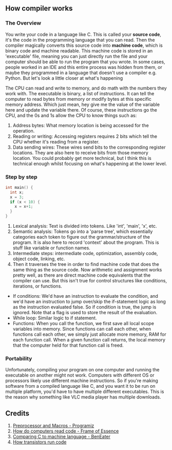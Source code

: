 ## How compiler works

### The Overview
You write your code in a language like C. This is called your **source code**, it's the code in the programming language that you can read. Then the compiler magically converts this source code into **machine code**, which is binary code and machine readable. This machine code is stored in an 'executable' file, meaning you can just directly 
run the file and your computer should be able to run the program that you wrote. In some cases, people worked in an IDE and this entire process was hidden from them, or maybe they programmed in a language that doesn't use a compiler e.g. Python. But let's look a little closer at what's happening

The CPU can read and write to memory, and do math with the numbers they work with. The executable is binary, a list of instructions. It can tell the computer to read bytes from memory or modify bytes at this specific memory address. Which just mean, hey give me the value of the variable here and update the variable there. Of course, these instructions go the CPU, and the 0s and 1s allow the CPU to know things such as:
  1. Address bytes: What memory location is being accessed for the operation.
  2. Reading or writing: Accessing registers requires 2 bits which tell the CPU whether it's reading from a register.
  3. Data sending wires: These wires send bits to the corresponding register locations. They are also here to receive bits from those memory location.
You could probably get more technical, but I think this is technical enough whilst focusing on what's happening at the lower level. 

### Step by step
```C
int main() {
  int x;
  x = 3;
  if (x < 10) {
    x = x+1;
  }
}
```
1. Lexical analysis: Text is divided into tokens. Like 'int', 'main', 'x', etc.
2. Semantic analysis: Tokens go into a 'parse tree', which essentially categories each token to figure out the grammar/structure of the program. It is also here to record 'context' about the program. This is stuff like variable or function names. 
3. Intermediate steps: intermediate code, optimization, assembly code, object code, linking, etc.
4. Then it traverses the tree in order to find machine code that does the same thing as the source code.
Now arithmetic and assignment works pretty well, as there are direct machine code equivalents that the compiler can use. But this isn't true for control structures like conditions, iterations, or functions. 
  - If conditions: We'd have an instruction to evaluate the condition, and we'd have an instruction to jump over/skip the if-statement logic as long as the instruction evaluated false. So if condition is true, the jump is ignored. Note that a flag is used to store the result of the evaluation.
  - While loop: Similar logic to if statement.
  - Functions: When you call the function, we first save all local scope variables into memory. Since functions can call each other, when functions call each other, we simply just allocate more memory, RAM for each function call. When a given function call returns, the local memory that the computer held for that function call is freed. 

### Portability 
Unfortunately, compiling your program on one computer and running the executable on another might not work. Computers with different OS or processors likely use different machine instructions. So if you're making software from a compiled language like C, and you want it to be run on multiple platform, you'd have to have multiple different executables. This is the reason why something like VLC media player has multiple downloads.




## Credits
1. [Preprocessor and Macros - Programiz](https://www.youtube.com/watch?v=cmGq62c1Ceg)
2. [How do computers read code - Frame of Essence](https://www.youtube.com/watch?v=QXjU9qTsYCc&t=85s)
3. [Comparing C to machine language - BenEater](https://www.youtube.com/watch?v=yOyaJXpAYZQ&t=241s)
4. [How transistors run code](https://youtu.be/HjneAhCy2N4?si=aRtgEvco1pttlG61)
